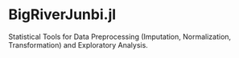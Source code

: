 # BigRiverJunbi.jl

Statistical Tools for Data Preprocessing (Imputation, Normalization, Transformation) and Exploratory Analysis.
